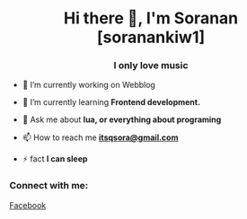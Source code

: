 <h1 align="center">Hi there 👋, I'm Soranan [soranankiw1]</h1>
<h3 align="center">I only love music</h3>

- 🔭 I’m currently working on Webblog

- 🌱 I’m currently learning **Frontend development.**

- 💬 Ask me about **lua, or everything about programing**

- 📫 How to reach me **itsqsora@gmail.com**

- ⚡ fact **I can sleep**

<h3 align="left">Connect with me:</h3>
<p align="left">
<a href="https://fb.com/soranankiw1" target="blank"><img align="center"/>Facebook</a>
</p>
